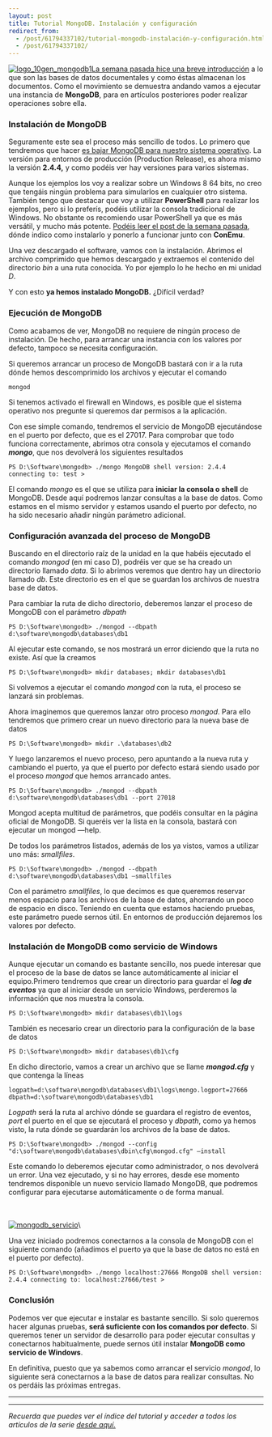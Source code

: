 ```yaml
---
layout: post
title: Tutorial MongoDB. Instalación y configuración
redirect_from:
  - /post/61794337102/tutorial-mongodb-instalación-y-configuración.html
  - /post/61794337102/
---
```


[![logo\_10gen\_mongodb1](http://lh6.ggpht.com/-sOFuOMBtNm4/UcIoiQk6jBI/AAAAAAAAAz0/5lIzCghBMK8/logo_10gen_mongodb1_thumb.png?imgmax=800 "logo_10gen_mongodb1")](http://lh4.ggpht.com/-55DoRJE-qY8/UcIoay823oI/AAAAAAAAAzs/ETO8lK-cmSI/s1600-h/logo_10gen_mongodb1%25255B2%25255D.png)[La
semana pasada hice una breve
introducción](http://charlascylon.com/post/61794334554/tutorial-mongodb-introducción-a-nosql-y-las-bases.html)
a lo que son las bases de datos documentales y como éstas almacenan los
documentos. Como el movimiento se demuestra andando vamos a ejecutar una
instancia de **MongoDB**, para en artículos posteriores poder realizar
operaciones sobre ella.

### Instalación de MongoDB

Seguramente este sea el proceso más sencillo de todos. Lo primero que
tendremos que hacer [es bajar MongoDB para nuestro sistema
operativo](http://www.mongodb.org/downloads). La versión para entornos
de producción (Production Release), es ahora mismo la versión **2.4.4,**
y como podéis ver hay versiones para varios sistemas.

Aunque los ejemplos los voy a realizar sobre un Windows 8 64 bits, no
creo que tengáis ningún problema para simularlos en cualquier otro
sistema. También tengo que destacar que voy a utilizar **PowerShell**
para realizar los ejemplos, pero si lo preferís, podéis utilizar la
consola tradicional de Windows. No obstante os recomiendo usar
PowerShell ya que es más versátil, y mucho más potente. [Podéis leer el
post de la semana
pasada](http://charlasconuncylon.blogspot.com.es/2013/06/mejorando-la-consola-de-windows-con.html),
dónde indico como instalarlo y ponerlo a funcionar junto con **ConEmu**.

Una vez descargado el software, vamos con la instalación. Abrimos el
archivo comprimido que hemos descargado y extraemos el contenido del
directorio *bin* a una ruta conocida. Yo por ejemplo lo he hecho en mi
unidad *D*.

Y con esto **ya hemos instalado MongoDB.** ¿Difícil verdad?

### Ejecución de MongoDB

Como acabamos de ver, MongoDB no requiere de ningún proceso de
instalación. De hecho, para arrancar una instancia con los valores por
defecto, tampoco se necesita configuración.

Si queremos arrancar un proceso de MongoDB bastará con ir a la ruta
dónde hemos descomprimido los archivos y ejecutar el comando

```
mongod
```

Si tenemos activado el firewall en Windows, es posible que el sistema
operativo nos pregunte si queremos dar permisos a la aplicación.

Con ese simple comando, tendremos el servicio de MongoDB ejecutándose en
el puerto por defecto, que es el 27017. Para comprobar que todo funciona
correctamente, abrimos otra consola y ejecutamos el comando ***mongo***,
que nos devolverá los siguientes resultados

```
PS D:\Software\mongodb> ./mongo MongoDB shell version: 2.4.4 connecting to: test > 
```

El comando *mongo* es el que se utiliza para **iniciar la consola o
shell** de MongoDB. Desde aquí podremos lanzar consultas a la base de
datos. Como estamos en el mismo servidor y estamos usando el puerto por
defecto, no ha sido necesario añadir ningún parámetro adicional.

### Configuración avanzada del proceso de MongoDB

Buscando en el directorio raíz de la unidad en la que habéis ejecutado
el comando *mongod* (en mi caso D), podréis ver que se ha creado un
directorio llamado *data*. Si lo abrimos veremos que dentro hay un
directorio llamado *db*. Este directorio es en el que se guardan los
archivos de nuestra base de datos.

Para cambiar la ruta de dicho directorio, deberemos lanzar el proceso de
MongoDB con el parámetro *dbpath*

```
PS D:\Software\mongodb> ./mongod --dbpath d:\software\mongodb\databases\db1
```

Al ejecutar este comando, se nos mostrará un error diciendo que la ruta
no existe. Así que la creamos

```
PS D:\Software\mongodb> mkdir databases; mkdir databases\db1 
```

Si volvemos a ejecutar el comando *mongod* con la ruta, el proceso se
lanzará sin problemas.

Ahora imaginemos que queremos lanzar otro proceso *mongod*. Para ello
tendremos que primero crear un nuevo directorio para la nueva base de
datos

```
PS D:\Software\mongodb> mkdir .\databases\db2
```

Y luego lanzaremos el nuevo proceso, pero apuntando a la nueva ruta y
cambiando el puerto, ya que el puerto por defecto estará siendo usado
por el proceso *mongod* que hemos arrancado antes.

```
PS D:\Software\mongodb> ./mongod --dbpath d:\software\mongodb\databases\db1 --port 27018
```

Mongod acepta multitud de parámetros, que podéis consultar en la página
oficial de MongoDB. Si queréis ver la lista en la consola, bastará con
ejecutar un mongod —help.

De todos los parámetros listados, además de los ya vistos, vamos a
utilizar uno más: *smallfiles*.

```
PS D:\Software\mongodb> ./mongod --dbpath d:\software\mongodb\databases\db1 –smallfiles
```

Con el parámetro *smallfiles*, lo que decimos es que queremos reservar
menos espacio para los archivos de la base de datos, ahorrando un poco
de espacio en disco. Teniendo en cuenta que estamos haciendo pruebas,
este parámetro puede sernos útil. En entornos de producción dejaremos
los valores por defecto.

### Instalación de MongoDB como servicio de Windows

Aunque ejecutar un comando es bastante sencillo, nos puede interesar que
el proceso de la base de datos se lance automáticamente al iniciar el
equipo.Primero tendremos que crear un directorio para guardar el ***log
de eventos*** ya que al iniciar desde un servicio Windows, perderemos la
información que nos muestra la consola.

```
PS D:\Software\mongodb> mkdir databases\db1\logs
```

También es necesario crear un directorio para la configuración de la
base de datos

```
PS D:\Software\mongodb> mkdir databases\db1\cfg
```

 En dicho directorio, vamos a crear un archivo que se llame
***mongod.cfg*** y que contenga la líneas

```
logpath=d:\software\mongodb\databases\db1\logs\mongo.logport=27666 dbpath=d:\software\mongodb\databases\db1
```

*Logpath* será la ruta al archivo dónde se guardara el registro de
eventos, *port* el puerto en el que se ejecutará el proceso y *dbpath*,
como ya hemos visto, la ruta dónde se guardarán los archivos de la base
de datos.

```
PS D:\Software\mongodb> ./mongod --config "d:\software\mongodb\databases\dbin\cfg\mongod.cfg" –install
```

Este comando lo deberemos ejecutar como administrador, o nos devolverá
un error. Una vez ejecutado, y si no hay errores, desde ese momento
tendremos disponible un nuevo servicio llamado MongoDB, que podremos
configurar para ejecutarse automáticamente o de forma manual.

\
\
[![mongodb\_servicio](http://lh6.ggpht.com/-IwGSmTz0Cy0/UcIopzdEB1I/AAAAAAAAA0E/owo9r8Wl-7M/mongodb_servicio_thumb%25255B3%25255D.png?imgmax=800 "mongodb_servicio")](http://lh6.ggpht.com/-PB_qW7ZcFTA/UcIoknGRBNI/AAAAAAAAAz8/hJKn_BHtgow/s1600-h/mongodb_servicio%25255B5%25255D.png)\

Una vez iniciado podremos conectarnos a la consola de MongoDB con el
siguiente comando (añadimos el puerto ya que la base de datos no está en
el puerto por defecto).

```
PS D:\Software\mongodb> ./mongo localhost:27666 MongoDB shell version: 2.4.4 connecting to: localhost:27666/test >  
```

### Conclusión

Podemos ver que ejecutar e instalar es bastante sencillo. Si solo
queremos hacer algunas pruebas, **será suficiente con los comandos por
defecto**. Si queremos tener un servidor de desarrollo para poder
ejecutar consultas y conectarnos habitualmente, puede sernos útil
instalar **MongoDB como servicio de Windows**.

En definitiva, puesto que ya sabemos como arrancar el servicio *mongod*,
lo siguiente será conectarnos a la base de datos para realizar
consultas. No os perdáis las próximas entregas.



* * * * *

* * * * *

*Recuerda que puedes ver el índice del tutorial y acceder a todos los
artículos de la serie [desde aquí.](http://charlascylon.com/tutorialmongo)*

